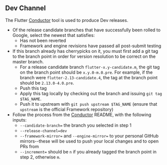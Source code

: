 <!-- go/flutter-release-2020 -->

## Dev Channel

The Flutter [Conductor] tool is used to produce Dev releases.

- Of the release candidate branches that have successfully been rolled to Google, select the newest that satisfies:
  - Has not been reverted
  - Framework and engine revisions have passed all post-submit testing
- If this branch already has cherrypicks on it, you must first add a git tag to the branch point in order for version resolution to be correct on the master branch.
  - For a release candidate branch `flutter-x.y-candidate.m`, the git tag on the branch point should be `x.y.0-m.0.pre`. For example, if the branch were `flutter-2.13-candidate.4`, the tag at the branch point should be `2.13.0-4.0.pre`.
  - Push this tag 
  - Apply this tag locally by checking out the branch and issuing `git tag $TAG_NAME`.
  - Push it to upstream with `git push upstream $TAG_NAME` (ensure that `upstream` is the official Framework repository)
- Follow the process from the [Conductor] README, with the following inputs:
  - `--candidate-branch=` the branch you selected in step 1
  - `--release-channel=dev`
  - `--framework-mirror=` and `--engine-mirror=` to your personal GitHub mirrors--these will be used to push your local changes and to open PRs from
  - `--increment=` should be `n` if you already tagged the branch point in step 2, otherwise `m`.

[Conductor]: https://github.com/flutter/flutter/blob/master/dev/conductor/README.md